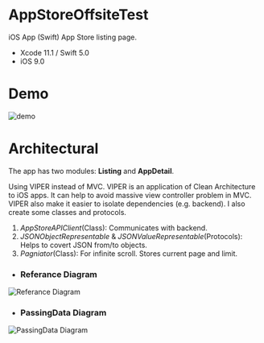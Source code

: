 # AppStoreOffsiteTest

iOS App (Swift)
App Store listing page. 

- Xcode 11.1 / Swift 5.0
- iOS 9.0


# Demo

![demo](Assets/Demo.gif)


# Architectural


The app has two modules: **Listing** and **AppDetail**.

Using VIPER instead of MVC. 
VIPER is an application of Clean Architecture to iOS apps. It can help to avoid massive view controller problem in MVC. VIPER also make it easier to isolate dependencies (e.g. backend). 
I also create some classes and protocols. 
1. *AppStoreAPIClient*(Class): Communicates with backend. 
2. *JSONObjectRepresentable* & *JSONValueRepresentable*(Protocols): Helps to covert JSON from/to objects.
3. *Pagniator*(Class): For infinite scroll. Stores current page and limit. 


- ### Referance Diagram

![Referance Diagram](https://raw.github.com/harry-91/AppStoreOffsiteTest/master/Assets/Referance_Diagram.jpg)



- ### PassingData Diagram

![PassingData Diagram](https://raw.github.com/harry-91/AppStoreOffsiteTest/master/Assets/PassingData_Diagram.jpg)

